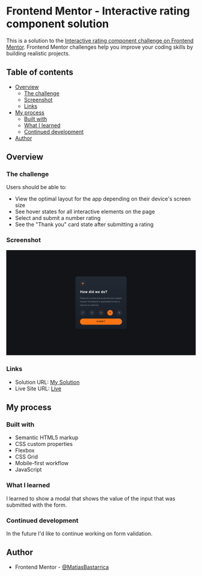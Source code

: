# Frontend Mentor - Interactive rating component solution

This is a solution to the [Interactive rating component challenge on Frontend Mentor](https://www.frontendmentor.io/challenges/interactive-rating-component-koxpeBUmI). Frontend Mentor challenges help you improve your coding skills by building realistic projects.

## Table of contents

- [Overview](#overview)
  - [The challenge](#the-challenge)
  - [Screenshot](#screenshot)
  - [Links](#links)
- [My process](#my-process)
  - [Built with](#built-with)
  - [What I learned](#what-i-learned)
  - [Continued development](#continued-development)
- [Author](#author)

## Overview

### The challenge

Users should be able to:

- View the optimal layout for the app depending on their device's screen size
- See hover states for all interactive elements on the page
- Select and submit a number rating
- See the "Thank you" card state after submitting a rating

### Screenshot

![](./screenshot.png)

### Links

- Solution URL: [My Solution](https://www.frontendmentor.io/solutions/interactive-rating-component-mb-8BFPegRLlS)
- Live Site URL: [Live](https://matiasbastarrica.github.io/interactive-rating-component/)

## My process

### Built with

- Semantic HTML5 markup
- CSS custom properties
- Flexbox
- CSS Grid
- Mobile-first workflow
- JavaScript

### What I learned

I learned to show a modal that shows the value of the input that was submitted with the form.

### Continued development

In the future I'd like to continue working on form validation.

## Author

- Frontend Mentor - [@MatiasBastarrica](https://www.frontendmentor.io/profile/MatiasBastarrica)
